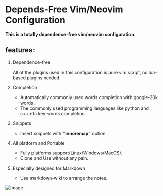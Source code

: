 # Depends-Free Vim/Neovim Configuration

**This is a totally dependence-free vim/neovim configuration.**

## features:

1. Dependence-free

    All of the plugins used in this configuration  is pure vim script, no lua-based plugins needed.

2. Completion

    - Automatically commonly used words completion with google-20k words.
    - The commonly used programming languages like python and c++.etc key-words
    completion.

3. Snippets

    - Insert snippets with **"innoremap"** option.

3. All platform and Portable

    - Fully platforms support(Linux/Windows/MacOS).
    - Clone and Use without any pain.

4. Especially designed for Markdown

    - Use markdown-wiki to arrange the notes.

![image](./snap1.png)
